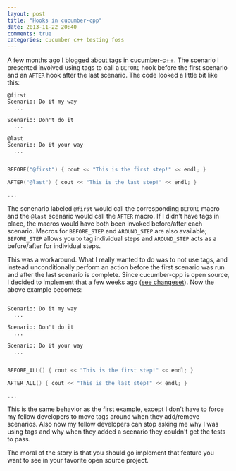 ```yaml
---
layout: post
title: "Hooks in cucumber-cpp"
date: 2013-11-22 20:40
comments: true
categories: cucumber c++ testing foss
---
```


A few months ago [I blogged about tags](/blog/2013/04/15/tags-in-c-plus-plus-cucumber-tests/) in [cucumber-c++](https://github.com/cucumber/cucumber-cpp). The scenario I presented involved using tags to call a `BEFORE` hook before the first scenario and an `AFTER` hook after the last scenario. The code looked a little bit like this:

``` cucumber DoStuff.feature
@first
Scenario: Do it my way
  ...

Scenario: Don't do it
  ...

@last
Scenario: Do it your way
  ...
```

``` c++ DoStuff_StepDefinitions.cpp

BEFORE("@first") { cout << "This is the first step!" << endl; }

AFTER("@last") { cout << "This is the last step!" << endl; }

...

```

The scnenario labeled `@first` would call the corresponding `BEFORE` macro and the `@last` scenario would call the `AFTER` macro. If I didn't have tags in place, the macros would have both been invoked before/after each scenario. Macros for `BEFORE_STEP` and `AROUND_STEP` are also available; `BEFORE_STEP` allows you to tag individual steps and `AROUND_STEP` acts as a before/after for individual steps.

This was a workaround. What I really wanted to do was to not use tags, and instead unconditionally perform an action before the first scenario was run and after the last scenario is complete. Since cucumber-cpp is open source, I decided to implement that a few weeks ago ([see changeset](https://github.com/cucumber/cucumber-cpp/commit/26e11d0248edf32a8bac17df9d2d4ceb135ed502)). Now the above example becomes:

``` cucumber DoStuff.feature

Scenario: Do it my way
  ...

Scenario: Don't do it
  ...

Scenario: Do it your way
  ...
```

``` c++ DoStuff_StepDefinitions.cpp

BEFORE_ALL() { cout << "This is the first step!" << endl; }

AFTER_ALL() { cout << "This is the last step!" << endl; }

...

```

This is the same behavior as the first example, except I don't have to force my fellow developers to move tags around when they add/remove scenarios. Also now my fellow developers can stop asking me why I was using tags and why when they added a scenario they couldn't get the tests to pass.

The moral of the story is that you should go implement that feature you want to see in your favorite open source project.
